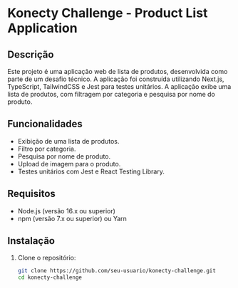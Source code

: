 # Konecty Challenge - Product List Application

## Descrição

Este projeto é uma aplicação web de lista de produtos, desenvolvida como parte de um desafio técnico. A aplicação foi construída utilizando Next.js, TypeScript, TailwindCSS e Jest para testes unitários. A aplicação exibe uma lista de produtos, com filtragem por categoria e pesquisa por nome do produto.

## Funcionalidades

- Exibição de uma lista de produtos.
- Filtro por categoria.
- Pesquisa por nome de produto.
- Upload de imagem para o produto.
- Testes unitários com Jest e React Testing Library.

## Requisitos

- Node.js (versão 16.x ou superior)
- npm (versão 7.x ou superior) ou Yarn

## Instalação

1. Clone o repositório:

   ```bash
   git clone https://github.com/seu-usuario/konecty-challenge.git
   cd konecty-challenge
